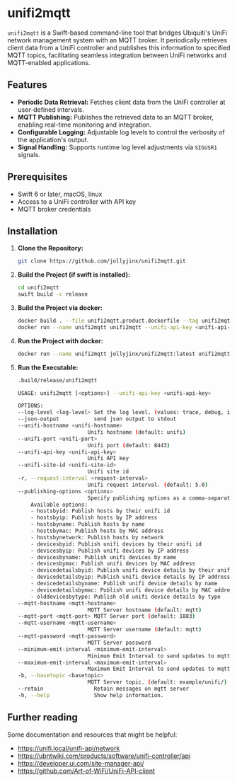 # unifi2mqtt

`unifi2mqtt` is a Swift-based command-line tool that bridges Ubiquiti's UniFi network management system with an MQTT broker. It periodically retrieves client data from a UniFi controller and publishes this information to specified MQTT topics, facilitating seamless integration between UniFi networks and MQTT-enabled applications.

## Features

- **Periodic Data Retrieval:** Fetches client data from the UniFi controller at user-defined intervals.
- **MQTT Publishing:** Publishes the retrieved data to an MQTT broker, enabling real-time monitoring and integration.
- **Configurable Logging:** Adjustable log levels to control the verbosity of the application's output.
- **Signal Handling:** Supports runtime log level adjustments via `SIGUSR1` signals.

## Prerequisites

- Swift 6 or later, macOS, linux
- Access to a UniFi controller with API key
- MQTT broker credentials

## Installation

1. **Clone the Repository:**

   ```bash
   git clone https://github.com/jollyjinx/unifi2mqtt.git
    ```

1. **Build the Project (if swift is installed):**

    
    ```bash
    cd unifi2mqtt
    swift build -c release
    ```
1. **Build the Project via docker:**

    ```bash
    docker build . --file unifi2mqtt.product.dockerfile --tag unifi2mqtt
    docker run --name unifi2mqtt unifi2mqtt --unifi-api-key <unifi-api-key> .....
    ```

1. **Run the Project with docker:**

    ```bash
    docker run --name unifi2mqtt jollyjinx/unifi2mqtt:latest unifi2mqtt --unifi-api-key <unifi-api-key> .....
    ```

    
1. **Run the Executable:**

    ```bash
    .build/release/unifi2mqtt
    
    USAGE: unifi2mqtt [<options>] --unifi-api-key <unifi-api-key>

    OPTIONS:
    --log-level <log-level> Set the log level. (values: trace, debug, info, notice, warning, error, critical; default: debug)
    --json-output           send json output to stdout
    --unifi-hostname <unifi-hostname>
                          Unifi hostname (default: unifi)
    --unifi-port <unifi-port>
                          Unifi port (default: 8443)
    --unifi-api-key <unifi-api-key>
                          Unifi API key
    --unifi-site-id <unifi-site-id>
                          Unifi site id
    -r, --request-interval <request-interval>
                          Unifi request interval. (default: 5.0)
    --publishing-options <options>
                          Specify publishing options as a comma-separated list. (default: hostsbynetwork, olddevicesbytype)
        Available options: 
        - hostsbyid: Publish hosts by their unifi id
        - hostsbyip: Publish hosts by IP address
        - hostsbyname: Publish hosts by name
        - hostsbymac: Publish hosts by MAC address
        - hostsbynetwork: Publish hosts by network
        - devicesbyid: Publish unifi devices by their unifi id
        - devicesbyip: Publish unifi devices by IP address
        - devicesbyname: Publish unifi devices by name
        - devicesbymac: Publish unifi devices by MAC address
        - devicedetailsbyid: Publish unifi device details by their unifi id
        - devicedetailsbyip: Publish unifi device details by IP address
        - devicedetailsbyname: Publish unifi device details by name
        - devicedetailsbymac: Publish unifi device details by MAC address
        - olddevicesbytype: Publish old unifi device details by type
    --mqtt-hostname <mqtt-hostname>
                          MQTT Server hostname (default: mqtt)
    --mqtt-port <mqtt-port> MQTT Server port (default: 1883)
    --mqtt-username <mqtt-username>
                          MQTT Server username (default: mqtt)
    --mqtt-password <mqtt-password>
                          MQTT Server password
    --minimum-emit-interval <minimum-emit-interval>
                          Minimum Emit Interval to send updates to mqtt Server. (default: 1.0)
    --maximum-emit-interval <maximum-emit-interval>
                          Maximum Emit Interval to send updates to mqtt Server. (default: 60.0)
    -b, --basetopic <basetopic>
                          MQTT Server topic. (default: example/unifi/)
    --retain                Retain messages on mqtt server
    -h, --help              Show help information.
    ```



## Further reading

Some documentation and resources that might be helpful:

- https://unifi.local/unifi-api/network
- https://ubntwiki.com/products/software/unifi-controller/api
- https://developer.ui.com/site-manager-api/
- https://github.com/Art-of-WiFi/UniFi-API-client

